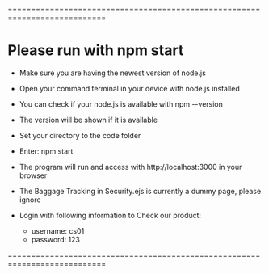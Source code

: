 ===========================================================================
# Please run with npm start

- Make sure you are having the newest version of node.js

- Open your command terminal in your device with node.js installed

- You can check if your node.js is available with npm --version

- The version will be shown if it is available

- Set your directory to the code folder

- Enter: npm start
- The program will run and access with http://localhost:3000 in your browser

- The Baggage Tracking in Security.ejs is currently a dummy page, please ignore

- Login with following information to Check our product:
    - username: cs01
    - password: 123
  
===========================================================================

